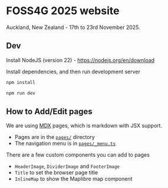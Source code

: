# FOSS4G 2025 website

Auckland, New Zealand - 17th to 23rd November 2025.

## Dev

Install NodeJS (version 22) - https://nodejs.org/en/download

Install dependencies, and then run development server

```bash
npm install

npm run dev
```

## How to Add/Edit pages

We are using [MDX](https://mdxjs.com/) pages, which is markdown with JSX support.

- Pages are in the [`pages/`](/pages/) directory
- The navigation menu is in [`pages/_menu.ts`](/pages/_menu.ts)

There are a few custom components you can add to pages

- `HeaderImage`, `DividerImage` and `FooterImage`
- `Title` to set the browser page title
- `InlineMap` to show the Maplibre map component
